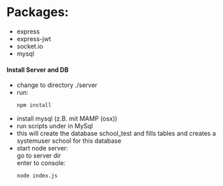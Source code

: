 # Packages:
<ul>
<li>express
</li><li>express-jwt
</li><li>socket.io
</li><li>mysql
</li>
</ul>
<h4>Install Server and DB</h4>
  <ul>
  <li>change to directory ./server </li>
  <li>run: </li>
  
  ```bash
  npm install
  ```
  <li>install mysql (z.B. mit MAMP (osx))
  </li><li>run scripts under in MySql 
  </li><li>this will create the database school_test and fills tables and creates a systemuser school for this database
  </li>
  <li>start node server: 
  <br>go to server dir <br>
  enter to console:
  
```bash
node index.js
```

  </ul>

